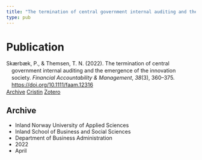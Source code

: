 ```yaml
---
title: "The termination of central government internal auditing and the emergence of the innovation society"
type: pub
---
```

<h1>Publication</h1>
<article id="csl-bib-container-9ZGBG2BP" class="csl-bib-container">
  <div class="csl-bib-body" style="line-height: 1.35; padding-left: 1em; text-indent:-1em;">
  <div class="csl-entry">Sk&#xE6;rb&#xE6;k, P., &amp; Themsen, T. N. (2022). The termination of central government internal auditing and the emergence of the innovation society. <i>Financial Accountability &amp; Management</i>, <i>38</i>(3), 360&#x2013;375. <a href="https://doi.org/10.1111/faam.12316">https://doi.org/10.1111/faam.12316</a></div>
</div>
  <div class="csl-bib-buttons">
    <a href="#taxonomy-article-9ZGBG2BP" class="csl-bib-button">Archive</a>
    <a href="https://app.cristin.no/results/show.jsf?id=2016636" alt="Cristin URL" class="csl-bib-button">Cristin</a>
    <a href="http://zotero.org/groups/5022929/items/9ZGBG2BP" alt="Zotero URL" class="csl-bib-button">Zotero</a>
  </div>
  <div id="csl-bib-meta-container-9ZGBG2BP"></div>
</article>
<div id="csl-bib-meta-9ZGBG2BP" class="csl-bib-meta">
  <article id="taxonomy-article-9ZGBG2BP" class="taxonomy-article">
    <h1>Archive</h1>
    <ul>
      <li>Inland Norway University of Applied Sciences</li>
      <li>Inland School of Business and Social Sciences</li>
      <li>Department of Business Administration</li>
      <li>2022</li>
      <li>April</li>
    </ul>
  </article>
</div>
